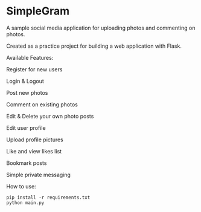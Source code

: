 # SimpleGram

A sample social media application for uploading photos and commenting on photos.

Created as a practice project for building a web application with Flask.

Available Features:

Register for new users

Login & Logout

Post new photos

Comment on existing photos

Edit & Delete your own photo posts

Edit user profile

Upload profile pictures

Like and view likes list

Bookmark posts

Simple private messaging

How to use:

```
pip install -r requirements.txt
python main.py
```
